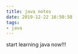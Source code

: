 ```yaml
---
title: java notes
date: 2019-12-22 16:50:58
tags:
- java
---
```


start learning java now!!!

<!--more-->